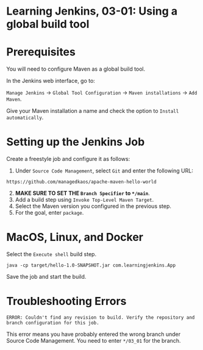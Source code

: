 # Learning Jenkins, 03-01: Using a global build tool

# Prerequisites
You will need to configure Maven as a global build tool.

In the Jenkins web interface, go to:

`Manage Jenkins` -> `Global Tool Configuration` -> `Maven installations` -> `Add Maven`.

Give your Maven installation a name and check the option to `Install automatically`.

# Setting up the Jenkins Job
Create a freestyle job and configure it as follows:

1. Under `Source Code Management`, select `Git` and enter the following URL:
```
https://github.com/managedkaos/apache-maven-hello-world
```
2. **MAKE SURE TO SET THE `Branch Specifier` to `*/main`**.
3. Add a build step using `Invoke Top-Level Maven Target`.
4. Select the Maven version you configured in the previous step.
5. For the goal, enter `package`.

# MacOS, Linux, and Docker
Select the `Execute shell` build step.
```
java -cp target/hello-1.0-SNAPSHOT.jar com.learningjenkins.App
```
Save the job and start the build.

# Troubleshooting Errors
```
ERROR: Couldn't find any revision to build. Verify the repository and branch configuration for this job.
```
This error means you have probably entered the wrong branch under Source Code Management.  You need to enter `*/03_01` for the branch.
